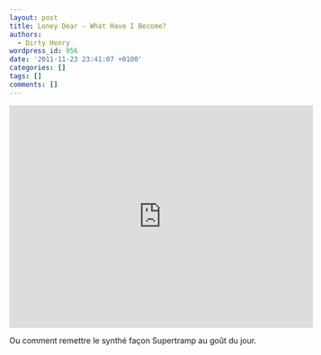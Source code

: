 ```yaml
---
layout: post
title: Loney Dear - What Have I Become?
authors:
  - Dirty Henry
wordpress_id: 956
date: '2011-11-23 23:41:07 +0100'
categories: []
tags: []
comments: []
---
```

<iframe width="540" height="396" src="http://www.youtube.com/embed/Vj3iRiVj40g" frameborder="0" allowfullscreen></iframe>

Ou comment remettre le synthé façon Supertramp au goût du jour.
